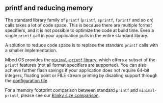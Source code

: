 ## printf and reducing memory

The standard library family of `printf` (`printf`, `sprintf`, `fprintf` and so on) calls takes a lot of code space. This is because there are multiple format specifiers, and it is not possible to optimize the code at build time. Even a single `printf` call in your application pulls in the entire standard library.
 
A solution to reduce code space is to replace the standard `printf` calls with a smaller implementation.

Mbed OS provides the [`minimal-printf` library](https://github.com/ARMmbed/mbed-os/blob/master/platform/source/minimal-printf/README.md), which offers a subset of the `printf` features (not all format specifiers are supported). You can also achieve further flash savings if your application does not require 64-bit integers, floating point or FILE stream printing by disabling support through the [configuration file](https://github.com/ARMmbed/mbed-os/blob/master/platform/mbed_lib.json).

For a memory footprint comparison between standard `printf` and `minimal-printf`, please see our [Blinky size comparison](https://github.com/ARMmbed/mbed-os/tree/master/platform/source/minimal-printf#size-comparison).

